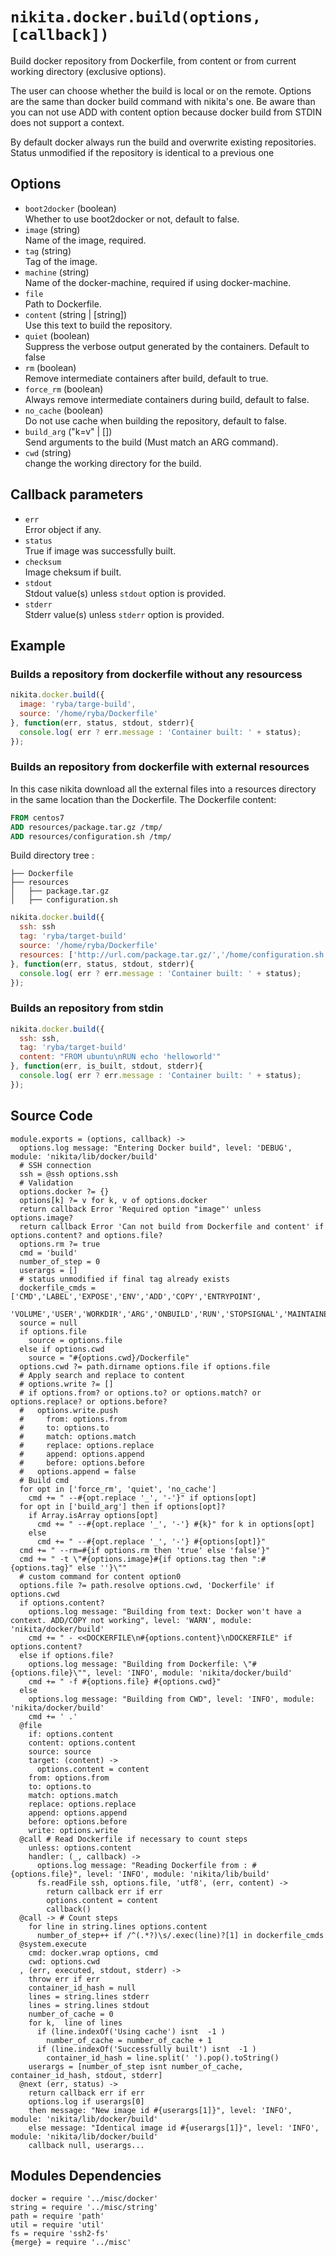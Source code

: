 
# `nikita.docker.build(options, [callback])`

Build docker repository from Dockerfile, from content or from current working
directory (exclusive options).

The user can choose whether the build is local or on the remote.
Options are the same than docker build command with nikita's one.
Be aware than you can not use ADD with content option because docker build
from STDIN does not support a context.

By default docker always run the build and overwrite existing repositories.
Status unmodified if the repository is identical to a previous one

## Options

* `boot2docker` (boolean)   
  Whether to use boot2docker or not, default to false.
* `image` (string)   
  Name of the image, required.
* `tag` (string)   
  Tag of the image.
* `machine` (string)   
  Name of the docker-machine, required if using docker-machine.
* `file`   
  Path to Dockerfile.
* `content` (string | [string])   
  Use this text to build the repository.
* `quiet` (boolean)   
  Suppress the verbose output generated by the containers. Default to false
* `rm` (boolean)   
  Remove intermediate containers after build, default to true.
* `force_rm` (boolean)   
  Always remove intermediate containers during build, default to false.
* `no_cache` (boolean)   
  Do not use cache when building the repository, default to false.
* `build_arg` ("k=v" | [])   
  Send arguments to the build (Must match an ARG command).
* `cwd` (string)   
  change the working directory for the build.

## Callback parameters

* `err`   
  Error object if any.   
* `status`   
  True if image was successfully built.   
* `checksum`   
  Image cheksum if built.   
* `stdout`   
  Stdout value(s) unless `stdout` option is provided.   
* `stderr`   
  Stderr value(s) unless `stderr` option is provided.   

## Example

### Builds a repository from dockerfile without any resourcess

```javascript
nikita.docker.build({
  image: 'ryba/targe-build',
  source: '/home/ryba/Dockerfile'
}, function(err, status, stdout, stderr){
  console.log( err ? err.message : 'Container built: ' + status);
});
```

### Builds an repository from dockerfile with external resources

In this case nikita download all the external files into a resources directory in the same location
than the Dockerfile. The Dockerfile content:

```dockerfile
FROM centos7
ADD resources/package.tar.gz /tmp/
ADD resources/configuration.sh /tmp/
```

Build directory tree :

```
├── Dockerfile
├── resources
│   ├── package.tar.gz
│   ├── configuration.sh
```

```javascript
nikita.docker.build({
  ssh: ssh
  tag: 'ryba/target-build'
  source: '/home/ryba/Dockerfile'
  resources: ['http://url.com/package.tar.gz/','/home/configuration.sh']
}, function(err, status, stdout, stderr){
  console.log( err ? err.message : 'Container built: ' + status);
});
```

### Builds an repository from stdin

```javascript
nikita.docker.build({
  ssh: ssh,
  tag: 'ryba/target-build'
  content: "FROM ubuntu\nRUN echo 'helloworld'"
}, function(err, is_built, stdout, stderr){
  console.log( err ? err.message : 'Container built: ' + status);
});
```

## Source Code

    module.exports = (options, callback) ->
      options.log message: "Entering Docker build", level: 'DEBUG', module: 'nikita/lib/docker/build'
      # SSH connection
      ssh = @ssh options.ssh
      # Validation
      options.docker ?= {}
      options[k] ?= v for k, v of options.docker
      return callback Error 'Required option "image"' unless options.image?
      return callback Error 'Can not build from Dockerfile and content' if options.content? and options.file?
      options.rm ?= true
      cmd = 'build'
      number_of_step = 0
      userargs = []
      # status unmodified if final tag already exists
      dockerfile_cmds = ['CMD','LABEL','EXPOSE','ENV','ADD','COPY','ENTRYPOINT',
       'VOLUME','USER','WORKDIR','ARG','ONBUILD','RUN','STOPSIGNAL','MAINTAINER']
      source = null
      if options.file
        source = options.file
      else if options.cwd
        source = "#{options.cwd}/Dockerfile"
      options.cwd ?= path.dirname options.file if options.file
      # Apply search and replace to content
      # options.write ?= []
      # if options.from? or options.to? or options.match? or options.replace? or options.before?
      #   options.write.push
      #     from: options.from
      #     to: options.to
      #     match: options.match
      #     replace: options.replace
      #     append: options.append
      #     before: options.before
      #   options.append = false
      # Build cmd
      for opt in ['force_rm', 'quiet', 'no_cache']
        cmd += " --#{opt.replace '_', '-'}" if options[opt]
      for opt in ['build_arg'] then if options[opt]?
        if Array.isArray options[opt]
          cmd += " --#{opt.replace '_', '-'} #{k}" for k in options[opt]
        else
          cmd += " --#{opt.replace '_', '-'} #{options[opt]}"
      cmd += " --rm=#{if options.rm then 'true' else 'false'}"
      cmd += " -t \"#{options.image}#{if options.tag then ":#{options.tag}" else ''}\""
      # custom command for content option0
      options.file ?= path.resolve options.cwd, 'Dockerfile' if options.cwd
      if options.content?
        options.log message: "Building from text: Docker won't have a context. ADD/COPY not working", level: 'WARN', module: 'nikita/docker/build'
        cmd += " - <<DOCKERFILE\n#{options.content}\nDOCKERFILE" if options.content?
      else if options.file?
        options.log message: "Building from Dockerfile: \"#{options.file}\"", level: 'INFO', module: 'nikita/docker/build'
        cmd += " -f #{options.file} #{options.cwd}"
      else
        options.log message: "Building from CWD", level: 'INFO', module: 'nikita/docker/build'
        cmd += ' .'
      @file
        if: options.content
        content: options.content
        source: source
        target: (content) ->
          options.content = content
        from: options.from
        to: options.to
        match: options.match
        replace: options.replace
        append: options.append
        before: options.before
        write: options.write
      @call # Read Dockerfile if necessary to count steps
        unless: options.content
        handler: (_, callback) ->
          options.log message: "Reading Dockerfile from : #{options.file}", level: 'INFO', module: 'nikita/lib/build'
          fs.readFile ssh, options.file, 'utf8', (err, content) ->
            return callback err if err
            options.content = content
            callback()
      @call -> # Count steps
        for line in string.lines options.content
          number_of_step++ if /^(.*?)\s/.exec(line)?[1] in dockerfile_cmds
      @system.execute
        cmd: docker.wrap options, cmd
        cwd: options.cwd
      , (err, executed, stdout, stderr) ->
        throw err if err
        container_id_hash = null
        lines = string.lines stderr
        lines = string.lines stdout
        number_of_cache = 0
        for k,  line of lines
          if (line.indexOf('Using cache') isnt  -1 )
            number_of_cache = number_of_cache + 1
          if (line.indexOf('Successfully built') isnt  -1 )
            container_id_hash = line.split(' ').pop().toString()
        userargs = [number_of_step isnt number_of_cache, container_id_hash, stdout, stderr]
      @next (err, status) ->
        return callback err if err
        options.log if userargs[0]
        then message: "New image id #{userargs[1]}", level: 'INFO', module: 'nikita/lib/docker/build' 
        else message: "Identical image id #{userargs[1]}", level: 'INFO', module: 'nikita/lib/docker/build'
        callback null, userargs...

## Modules Dependencies

    docker = require '../misc/docker'
    string = require '../misc/string'
    path = require 'path'
    util = require 'util'
    fs = require 'ssh2-fs'
    {merge} = require '../misc'
